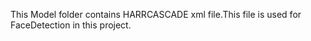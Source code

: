 This Model folder contains HARRCASCADE xml file.This file is used for FaceDetection in this project.
